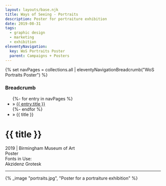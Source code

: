 ```yaml
---
layout: layouts/base.njk
title: Ways of Seeing - Portraits
description: Poster for portraiture exhibition
date: 2019-08-31
tags:
  - graphic design
  - marketing
  - exhibition
eleventyNavigation:
  key: WoS Portraits Poster
  parent: Campaigns + Posters
---
```

{% set navPages = collections.all | eleventyNavigationBreadcrumb("WoS Portraits Poster") %}
<div class="breadcrumb">
    <h3 class="visually-hidden">Breadcrumb</h3>
	<ul class="nav">
            {%- for entry in navPages %}
		<li class="nav-item"{% if entry.url == page.url %} class="active-breadcrumb"{% endif %}> » <a href="{{ entry.url }}">{{ entry.title }}</a></li>
  	    	{%- endfor %}
	    <li class="nav-item"><active-breadcrumb>» {{ title }}</active-breadcrumb></li>
	</ul>
</div>
<div class="container">
	<div class="row"></div>
	<div class="row">
		<div class="col-4 col-4-md col-4-lg">
			<h1>{{ title }}</h1>
			<figcaption>2019 | Birmingham Museum of Art</figcaption>
			<figcaption>Poster</figcaption>
			<figcaption>Fonts in Use:</br>Akzidenz Grotesk</figcaption>
            <hr>
		</div>
        <div class="col"></div>
        <div class="col-6 col-6-md col-6-lg">
			{% _image "portraits.jpg", "Poster for a portraiture exhibition" %}
		</div>
	</div>
</div>